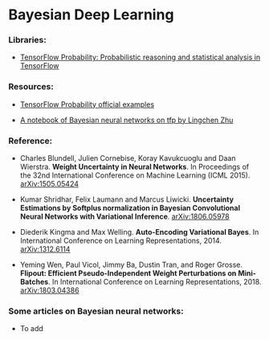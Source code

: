 # Bayesian Deep Learning

### Libraries:

* [TensorFlow Probability: Probabilistic reasoning and statistical analysis in TensorFlow](https://www.tensorflow.org/probability)

### Resources:

* [TensorFlow Probability official examples](https://github.com/tensorflow/probability/tree/master/tensorflow_probability/examples)

* [A notebook of Bayesian neural networks on tfp by Lingchen Zhu](https://github.com/zhulingchen/tfp-tutorial/blob/master/tfp_bnn.ipynb)

### Reference:

* Charles Blundell, Julien Cornebise, Koray Kavukcuoglu and Daan Wierstra. <strong>Weight Uncertainty in Neural Networks</strong>.	In Proceedings of the 32nd International Conference on Machine Learning (ICML 2015). [arXiv:1505.05424](https://arxiv.org/abs/1505.05424)

* Kumar Shridhar, Felix Laumann and Marcus Liwicki. <strong>Uncertainty Estimations by Softplus normalization in Bayesian Convolutional Neural Networks with Variational Inference</strong>. [arXiv:1806.05978](https://arxiv.org/abs/1806.05978)

* Diederik Kingma and Max Welling. <strong>Auto-Encoding Variational Bayes</strong>. In International Conference on Learning Representations, 2014. [arXiv:1312.6114](https://arxiv.org/abs/1312.6114)

* Yeming Wen, Paul Vicol, Jimmy Ba, Dustin Tran, and Roger Grosse. <strong>Flipout: Efficient Pseudo-Independent Weight Perturbations on Mini-Batches</strong>. In International Conference on Learning Representations, 2018. [arXiv:1803.04386](https://arxiv.org/abs/1803.04386)

### Some articles on Bayesian neural networks:

* To add

